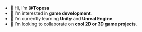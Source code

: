 - 👋 Hi, I’m **@Topesa**
- 👀 I’m interested in **game development**.
- 🌱 I’m currently learning **Unity** and **Unreal Engine**.
- 💞️ I’m looking to collaborate on **cool 2D or 3D game projects**.

<!---
Topesa/Topesa is a ✨ special ✨ repository because its `README.md` (this file) appears on your GitHub profile.
You can click the Preview link to take a look at your changes.
--->
